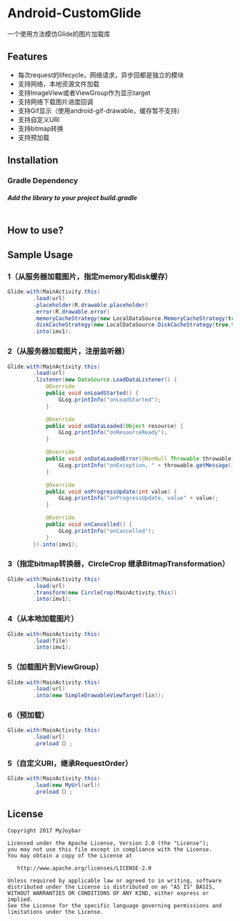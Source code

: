 # Android-CustomGlide
一个使用方法模仿Glide的图片加载库



## Features
 - 每次request的lifecycle，网络请求，异步回都是独立的模块
 - 支持网络，本地资源文件加载
 - 支持ImageView或者ViewGroup作为显示target
 - 支持网络下载图片进度回调
 - 支持Gif显示（使用android-gif-drawable，缓存暂不支持）
 - 支持自定义URl
 - 支持bitmap转换
 - 支持预加载


 
## Installation
### Gradle Dependency
#####   Add the library to your project build.gradle
```gradle


```

## How to use?




 
## Sample Usage

### 1（从服务器加载图片，指定memory和disk缓存）


```java
Glide.with(MainActivity.this)
		.load(url)
		.placeholder(R.drawable.placeholder)
		.error(R.drawable.error)
		.memoryCacheStrategy(new LocalDataSource.MemoryCacheStrategy(true, 60))
		.diskCacheStrategy(new LocalDataSource.DiskCacheStrategy(true,true))
		.into(imv1);

```

### 2（从服务器加载图片，注册监听器）


```java
Glide.with(MainActivity.this)
		.load(url)
		.listener(new DataSource.LoadDataListener() {
			@Override
			public void onLoadStarted() {
				GLog.printInfo("onLoadStarted");
			}

			@Override
			public void onDataLoaded(Object resource) {
				GLog.printInfo("onResourceReady");
			}

			@Override
			public void onDataLoadedError(@NonNull Throwable throwable) {
				GLog.printInfo("onException, " + throwable.getMessage());
			}

			@Override
			public void onProgressUpdate(int value) {
				GLog.printInfo("onProgressUpdate, value" + value);
			}

			@Override
			public void onCancelled() {
				GLog.printInfo("onCancelled");
			}
		}).into(imv1);

```
### 3（指定bitmap转换器，CircleCrop 继承BitmapTransformation）


```java
Glide.with(MainActivity.this)
		.load(url)
		.transform(new CircleCrop(MainActivity.this))
		.into(imv1);

```

### 4（从本地加载图片）


```java
Glide.with(MainActivity.this)
		.load(file)
		.into(imv1);

```

### 5（加载图片到ViewGroup）


```java
Glide.with(MainActivity.this)
		.load(url)
		.into(new SimpleDrawableViewTarget(lin));

```

### 6（预加载）


```java
Glide.with(MainActivity.this)
		.load(url)
		.preload（）;

```

### 5（自定义URl，继承RequestOrder<String>）


```java
Glide.with(MainActivity.this)
		.load(new MyUrl(url))
		.preload（）;

```

## License

    Copyright 2017 MyJoybar

    Licensed under the Apache License, Version 2.0 (the "License");
    you may not use this file except in compliance with the License.
    You may obtain a copy of the License at

       http://www.apache.org/licenses/LICENSE-2.0

    Unless required by applicable law or agreed to in writing, software
    distributed under the License is distributed on an "AS IS" BASIS,
    WITHOUT WARRANTIES OR CONDITIONS OF ANY KIND, either express or implied.
    See the License for the specific language governing permissions and
    limitations under the License.    
        